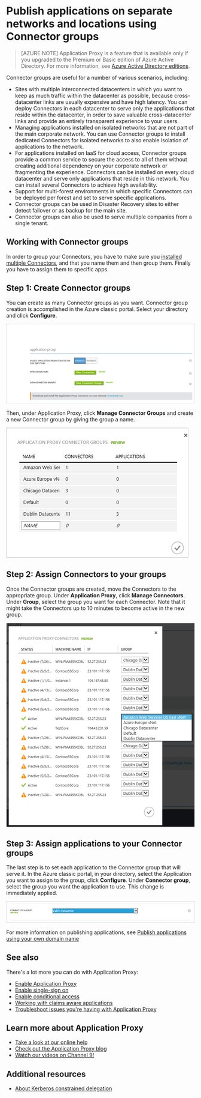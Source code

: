 <properties
	pageTitle="Working with Azure AD Application Proxy Connectors | Microsoft Azure"
	description="Covers how to create and manage groups of Connectors in Azure AD Application Proxy."
	services="active-directory"
	documentationCenter=""
	authors="kgremban"
	manager="StevenPo"
	editor=""/>

<tags
	ms.service="active-directory"
	ms.workload="identity"
	ms.tgt_pltfrm="na"
	ms.devlang="na"
	ms.topic="article"
	ms.date="01/07/2016"
	ms.author="kgremban"/>


# Publish applications on separate networks and locations using Connector groups

> [AZURE.NOTE] Application Proxy is a feature that is available only if you upgraded to the Premium or Basic edition of Azure Active Directory. For more information, see [Azure Active Directory editions](active-directory-editions.md).

Connector groups are useful for a number of various scenarios, including:


- Sites with multiple interconnected datacenters in which you want to keep as much traffic within the datacenter as possible, because cross-datacenter links are usually expensive and have high latency. You can deploy Connectors in each datacenter to serve only the applications that reside within the datacenter, in order to save valuable cross-datacenter links and provide an entirely transparent experience to your users.
- Managing applications installed on isolated networks that are not part of the main corporate network. You can use Connector groups to install dedicated Connectors for isolated networks to also enable isolation of applications to the network.
- For applications installed on IaaS for cloud access, Connector groups provide a common service to secure the access to all of them without creating additional dependency on your corporate network or fragmenting the experience. Connectors can be installed on every cloud datacenter and serve only applications that reside in this network. You can install several Connectors to achieve high availability.
- Support for multi-forest environments in which specific Connectors can be deployed per forest and set to serve specific applications.
- Connector groups can be used in Disaster Recovery sites to either detect failover or as backup for the main site.
- Connector groups can also be used to serve multiple companies from a single tenant.

## Working with Connector groups
In order to group your Connectors, you have to make sure you [installed multiple Connectors](active-directory-application-proxy-enable.md), and that you name them and then group them. Finally you have to assign them to specific apps.

## Step 1: Create Connector groups
You can create as many Connector groups as you want. Connector group creation is accomplished in the Azure classic portal. Select your directory and click **Configure**.

  ![Application proxy configure screenshot - click manage connector groups](./media/active-directory-application-proxy-connectors/app_proxy_connectors_creategroup.png)

Then, under Application Proxy, click **Manage Connector Groups** and create a new Connector group by giving the group a name.

  ![Application proxy connector groups screenshot - name new group](./media/active-directory-application-proxy-connectors/app_proxy_connectors_namegroup.png)

## Step 2: Assign Connectors to your groups
Once the Connector groups are created, move the Connectors to the appropriate group. Under **Application Proxy**, click **Manage Connectors**. Under **Group**, select the group you want for each Connector. Note that it might take the Connectors up to 10 minutes to become active in the new group.

  ![Application proxy connectors screenshot - select group from dropdown menu](./media/active-directory-application-proxy-connectors/app_proxy_connectors_connectorlist.png)

## Step 3: Assign applications to your Connector groups
The last step is to set each application to the Connector group that will serve it. In the Azure classic portal, in your directory, select the Application you want to assign to the group, click **Configure**. Under **Connector group**, select the group you want the application to use. This change is immediately applied.

  ![Application proxy connector group screenshot - select group from dropdown menu](./media/active-directory-application-proxy-connectors/app_proxy_connectors_newgroup.png)

For more information on publishing applications, see [Publish applications using your own domain name](active-directory-application-proxy-custom-domains.md)

## See also
There's a lot more you can do with Application Proxy:

- [Enable Application Proxy](active-directory-application-proxy-enable.md)
- [Enable single-sign on](active-directory-application-proxy-sso-using-kcd.md)
- [Enable conditional access](active-directory-application-proxy-conditional-access.md)
- [Working with claims aware applications](active-directory-application-proxy-claims-aware-apps.md)
- [Troubleshoot issues you're having with Application Proxy](active-directory-application-proxy-troubleshoot.md)

## Learn more about Application Proxy
- [Take a look at our online help](active-directory-application-proxy-enable.md)
- [Check out the Application Proxy blog](http://blogs.technet.com/b/applicationproxyblog/)
- [Watch our videos on Channel 9!](http://channel9.msdn.com/events/Ignite/2015/BRK3864)

## Additional resources

* [About Kerberos constrained delegation](http://technet.microsoft.com/library/cc995228.aspx)
